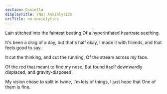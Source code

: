 ```yaml
---
section: Daniella
displayTitle: (No) Anxiolytics
uriTitle: no-anxiolytics
---
```


Lain stitched into the faintest beating
Of a hyperinflated heartrate seething.

It's been a drag of a day, but that's half okay,
I made it with friends, and that feels good to say.

It cut the thinking, and cut the running,
Of the stream across my face.

Of the red that meant to find my nose,
But found itself downwardly displaced,
and gravity-disposed.

My vision chose to split in twine,
I'm lots of things, I just hope that
One of them is fine.